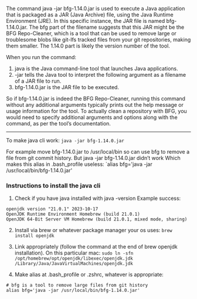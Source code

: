 
The command java -jar bfg-1.14.0.jar is used to execute a Java application that is packaged as a JAR (Java Archive) file, using the Java Runtime Environment (JRE). In this specific instance, the JAR file is named bfg-1.14.0.jar.
The bfg part of the filename suggests that this JAR might be the BFG Repo-Cleaner, which is a tool that can be used to remove large or troublesome blobs like git-lfs tracked files from your git repositories, making them smaller. The 1.14.0 part is likely the version number of the tool.

When you run the command:
1. java is the Java command-line tool that launches Java applications.
2. -jar tells the Java tool to interpret the following argument as a filename of a JAR file to run.
3. bfg-1.14.0.jar is the JAR file to be executed.

So if bfg-1.14.0.jar is indeed the BFG Repo-Cleaner, running this command without any additional arguments typically prints out the help message or usage information for the tool. To actually clean a repository with BFG, you would need to specify additional arguments and options along with the command, as per the tool’s documentation.

---


To make java cli work:
`java -jar bfg-1.14.0.jar`

For example move bfg-1.14.0.jar  to /usr/local/bin  so can use bfg to remove a file from git commit history.
But java -jar bfg-1.14.0.jar  didn’t work
Which makes this alias in .bash_profile useless: `alias bfg='java -jar /usr/local/bin/bfg-1.14.0.jar'

### Instructions to install the java cli

1. Check if you have java installed with java -version   Example success:
```
openjdk version "21.0.1" 2023-10-17
OpenJDK Runtime Environment Homebrew (build 21.0.1)
OpenJDK 64-Bit Server VM Homebrew (build 21.0.1, mixed mode, sharing)
```


2. Install via brew or whatever package manager your os uses:
`brew install openjdk`

3. Link appropriately (follow the command at the end of brew openjdk installation). On this particular mac:
`sudo ln -sfn /opt/homebrew/opt/openjdk/libexec/openjdk.jdk /Library/Java/JavaVirtualMachines/openjdk.jdk`

4. Make alias at .bash_profile or .zshrc, whatever is appropriate:
```
# bfg is a tool to remove large files from git history
alias bfg='java -jar /usr/local/bin/bfg-1.14.0.jar'
```